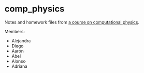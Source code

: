 # comp_physics

Notes and homework files from [a course on computational physics](http://www-personal.umich.edu/~mejn/courses/2014/phys411/index.html#syllabus).

Members:
- Alejandra
- Diego
- Aarón
- Abel
- Alonso
- Adriana

